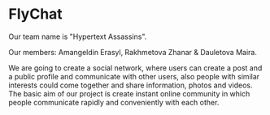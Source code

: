 # FlyChat
Our team name is "Hypertext Assassins". 

Our members: Amangeldin Erasyl, Rakhmetova Zhanar & Dauletova Maira.

We are going to create a social network, where users can create a post and a public profile and communicate with other users, also people with similar interests could come together and share information, photos and videos. The basic aim of our project is create instant online community in which people communicate rapidly and conveniently with each other.
